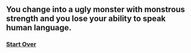 ## You change into a ugly monster with monstrous strength and you lose your ability to speak human language. 

### [Start Over](../../home.md)